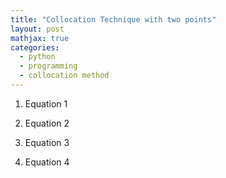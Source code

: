```yaml
---
title: "Collocation Technique with two points"
layout: post
mathjax: true
categories:
  - python
  - programming
  - collocation method
---
```


1. Equation 1



2. Equation 2

3. Equation 3

4. Equation 4
